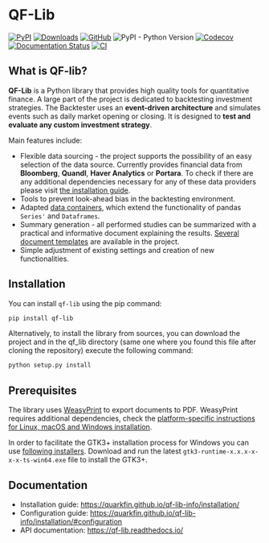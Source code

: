 # QF-Lib

[![PyPI](https://img.shields.io/pypi/v/qf-lib?color=green&label=PyPI%20Latest%20Release)](https://pypi.org/project/qf-lib/)
[![Downloads](https://static.pepy.tech/personalized-badge/qf-lib?period=month&units=international_system&left_color=grey&right_color=blue&left_text=PyPI%20Downloads%20/%20month)](https://pepy.tech/project/qf-lib)
[![GitHub](https://img.shields.io/github/license/quarkfin/qf-lib?color=orange&label=License)](https://github.com/quarkfin/qf-lib/blob/master/LICENSE)
![PyPI - Python Version](https://img.shields.io/pypi/pyversions/qf-lib?color=yellow&label=python)
[![Codecov](https://img.shields.io/codecov/c/gh/quarkfin/qf-lib?color=pink)](https://app.codecov.io/gh/quarkfin/qf-lib)
[![Documentation Status](https://readthedocs.org/projects/qf-lib/badge/)](https://qf-lib.readthedocs.io/)
[![CI](https://github.com/quarkfin/qf-lib/actions/workflows/tests.yml/badge.svg?branch=master)](https://github.com/quarkfin/qf-lib/actions/workflows/tests.yml)

## What is QF-lib?
**QF-Lib** is a Python library that provides high quality tools for quantitative finance. 
A large part of the project is dedicated to backtesting investment strategies. 
The Backtester uses an **event-driven architecture** and simulates events such as daily market opening 
or closing. It is designed to **test and evaluate any custom investment strategy**.

Main features include:
* Flexible data sourcing - the project supports the possibility of an easy selection of the data source. Currently provides financial data from **Bloomberg**, **Quandl**, **Haver Analytics** or **Portara**. To check if there are any additional dependencies necessary for any of these data providers please visit [the installation guide](https://quarkfin.github.io/qf-lib-info/installation/#tips-on-how-to-install-optional-data-providers).
* Tools to prevent look-ahead bias in the backtesting environment.
* Adapted [data containers](https://quarkfin.github.io/qf-lib-info/structure/#containers), which extend the functionality of pandas `Series'` and `Dataframes`.
* Summary generation - all performed studies can be summarized with a practical and informative document explaining the results. [Several document templates](https://quarkfin.github.io/qf-lib-info/structure/#analysis) are available in the project.
* Simple adjustment of existing settings and creation of new functionalities.


## Installation
You can install `qf-lib` using the pip command:

```sh
pip install qf-lib
```
 
Alternatively, to install the library from sources, you can download the project and in the qf_lib directory 
(same one where you found this file after cloning the repository) execute the following command:

```sh
python setup.py install
```

## Prerequisites
The library uses [WeasyPrint](https://weasyprint.readthedocs.io) to export documents to PDF. WeasyPrint requires additional dependencies, check the 
[platform-specific instructions for Linux, macOS and Windows installation](https://weasyprint.readthedocs.io/en/stable/install.html).

In order to facilitate the GTK3+ installation process for Windows you can use 
[following installers](https://github.com/tschoonj/GTK-for-Windows-Runtime-Environment-Installer/releases). Download and run the latest 
`gtk3-runtime-x.x.x-x-x-x-ts-win64.exe` file to install the GTK3+.

## Documentation
* Installation guide: https://quarkfin.github.io/qf-lib-info/installation/
* Configuration guide: https://quarkfin.github.io/qf-lib-info/installation/#configuration
* API documentation: https://qf-lib.readthedocs.io/
